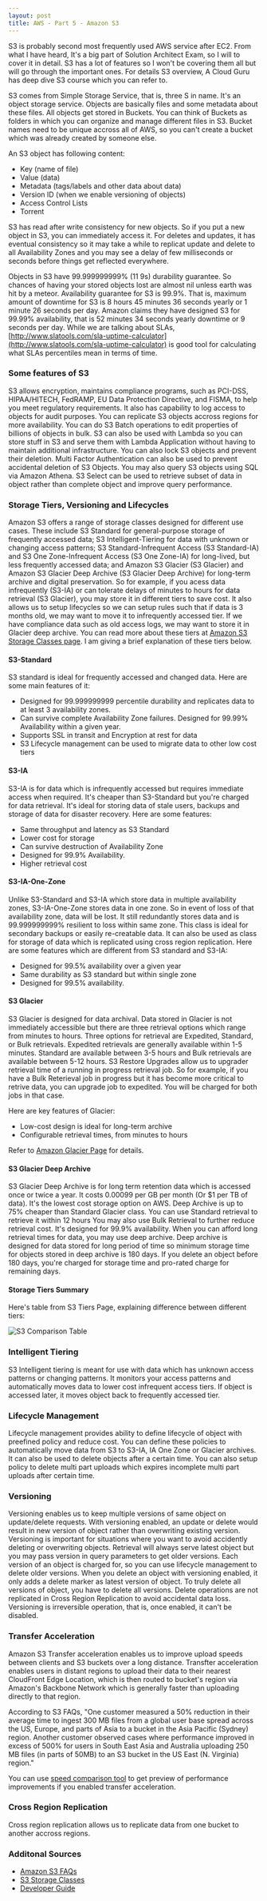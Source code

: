 ```yaml
---
layout: post
title: AWS - Part 5 - Amazon S3
---
```


S3 is probably second most frequently used AWS service after EC2. From what I have heard, It's a big part of Solution Architect Exam, so I will to cover it in detail. S3 has a lot of features so I won't be covering them all but will go through the important ones. For details S3 overview, A Cloud Guru has deep dive S3 course which you can refer to.

S3 comes from Simple Storage Service, that is, three S in name. It's an object storage service. Objects are basically files and some metadata about these files. All objects get stored in Buckets. You can think of Buckets as folders in which you can organize and manage different files in S3. Bucket names need to be unique accross all of AWS, so you can't create a bucket which was already created by someone else.

An S3 object has following content:

- Key (name of file)
- Value (data)
- Metadata (tags/labels and other data about data)
- Version ID (when we enable versioning of objects)
- Access Control Lists
- Torrent

S3 has read after write consistency for new objects. So if you put a new object in S3, you can immediately access it. For deletes and updates, it has eventual consistency so it may take a while to replicat update and delete to all Availability Zones and you may see a delay of few milliseconds or seconds before things get reflected everywhere.

Objects in S3 have 99.999999999% (11 9s) durability guarantee. So chances of having your stored objects lost are almost nil unless earth was hit by a meteor. Availability guarantee for S3 is 99.9%. That is, maximum amount of downtime for S3 is 8 hours 45 minutes 36 seconds yearly or 1 minute 26 seconds per day. Amazon claims they have designed S3 for 99.99% availability, that is 52 minutes 34 seconds yearly downtime or 9 seconds per day. While we are talking about SLAs, [http://www.slatools.com/sla-uptime-calculator](http://www.slatools.com/sla-uptime-calculator) is good tool for calculating what SLAs percentiles mean in terms of time.

### Some features of S3

S3 allows encryption, maintains compliance programs, such as PCI-DSS, HIPAA/HITECH, FedRAMP, EU Data Protection Directive, and FISMA, to help you meet regulatory requirements. It also has capability to log access to objects for audit purposes. You can replicate S3 objects accross regions for more availability. You can do S3 Batch operations to edit properties of billions of  objects in bulk. S3 can also be used with Lambda so you can store stuff in S3 and serve them with Lambda Application without having to maintain additional infrastructure. You can also lock S3 objects and prevent their deletion. Multi Factor Authentication can also be used to prevent accidental deletion of S3 Objects. You may also query S3 objects using SQL via Amazon Athena. S3 Select can be used to retrieve subset of data in object rather than complete object and improve query performance.

### Storage Tiers, Versioning and Lifecycles

Amazon S3 offers a range of storage classes designed for different use cases. These include S3 Standard for general-purpose storage of frequently accessed data; S3 Intelligent-Tiering for data with unknown or changing access patterns; S3 Standard-Infrequent Access (S3 Standard-IA) and S3 One Zone-Infrequent Access (S3 One Zone-IA) for long-lived, but less frequently accessed data; and Amazon S3 Glacier (S3 Glacier) and Amazon S3 Glacier Deep Archive (S3 Glacier Deep Archive) for long-term archive and digital preservation. So for example, if you acess data infrequently (S3-IA) or can tolerate delays of minutes to hours for data retrieval (S3 Glacier), you may store it in different tiers to save cost. It also allows us to setup lifecycles so we can setup rules such that if data is 3 months old, we may want to move it to infrequently accessed tier. If we have compliance data such as old access logs, we may want to store it in Glacier deep archive. You can read more about these tiers at [Amazon S3 Storage Classes page](https://aws.amazon.com/s3/storage-classes/). I am giving a brief explanation of these tiers below.

#### S3-Standard

S3 standard is ideal for frequently accessed and changed data. Here are some main features of it:

- Designed for 99.999999999 percentile durability and replicates data to at least 3 availability zones. 
- Can survive complete Availability Zone failures. Designed for 99.99% Availability within a given year.
- Supports SSL in transit and Encryption at rest for data
- S3 Lifecycle management can be used to migrate data to other low cost tiers

#### S3-IA

S3-IA is for data which is infrequently accessed but requires immediate access when required. It's cheaper than S3-Standard but you're charged for data retrieval. It's ideal for storing data of stale users, backups and storage of data for disaster recovery. Here are some features:

- Same throughput and latency as S3 Standard
- Lower cost for storage
- Can survive destruction of Availability Zone
- Designed for 99.9% Availability.
- Higher retrieval cost

#### S3-IA-One-Zone

Unlike S3-Standard and S3-IA which store data in multiple availability zones, S3-IA-One-Zone stores data in one zone. So in event of loss of that availability zone, data will be lost. It still redundantly stores data and is 99.999999999% resilient to loss within same zone. This class is ideal for secondary backups or easily re-creatable data. It can also be used as class for storage of data which is replicated using cross region replication. Here are some features which are different from S3 standard and S3-IA:

- Designed for 99.5% availability over a given year
- Same durability as S3 standard but within single zone
- Designed for 99.5% availability. 


#### S3 Glacier

S3 Glacier is designed for data archival. Data stored in Glacier is not immediately accessible but there are three retrieval options which range from minutes to hours. Three options for retrieval are Expedited, Standard, or Bulk retrievals. Expedited retrievals are generally available within 1-5 minutes. Standard are available between 3-5 hours and Bulk retrievals are available between 5-12 hours. S3 Restore Upgrades allow us to upgrader retrieval time of a running in progress retrieval job. So for example, if you have a Bulk Reterieval job in progress but it has become more critical to retrive data, you can upgrade job to expedited. You will be charged for both jobs in that case.

Here are key features of Glacier:

- Low-cost design is ideal for long-term archive
- Configurable retrieval times, from minutes to hours

Refer to [Amazon Glacier Page](https://aws.amazon.com/glacier/) for details.

#### S3 Glacier Deep Archive

S3 Glacier Deep Archive is for long term retention data which is accessed once or twice a year. It costs 0.00099 per GB per month (Or $1 per TB of data). It's the lowest cost storage option on AWS. Deep Archive is up to 75% cheaper than Standard Glacier class. You can use Standard retrieval to retrieve it within 12 hours You may also use Bulk Retrieval to further reduce retrieval cost. It's designed for 99.9% availability. When you can afford long retrieval times for data, you may use deep archive. Deep archive is designed for data stored for long period of time so minimum storage time for objects stored in deep archive is 180 days. If you delete an object before 180 days, you're charged for storage time and pro-rated charge for remaining days.

#### Storage Tiers Summary

Here's table from S3 Tiers Page, explaining difference between different tiers:

![S3 Comparison Table](/public/images/aws/s3-1.png)


### Intelligent Tiering

S3 Intelligent tiering is meant for use with data which has unknown access patterns or changing patterns. It monitors your access patterns and automatically moves data to lower cost infrequent access tiers. If object is accessed later, it moves object back to frequently accessed tier.


### Lifecycle Management

Lifecycle management provides ability to define lifecycle of object with preefined policy and reduce cost. You can define these policies to automatically move data from S3 to S3-IA, IA One Zone or Glacier archives. It can also be used to delete objects after a certain time. You can also setup policy to delete multi part uploads which expires incomplete multi part uploads after certain time.

### Versioning

Versioning enables us to keep multiple versions of same object on update/delete requests. With versioning enabled, an update or delete would result in new version of object rather than overwriting existing version. Versioning is important for situations where you want to avoid accidently deleting or overwriting objects. Retrieval will always serve latest object but you may pass version in query parameters to get older versions. Each version of an object is charged for, so you can use lifecycle management to delete older versions. When you delete an object with versioning enabled, it only adds a delete marker as latest version of object. To truly delete all versions of object, you have to delete all versions. Delete operations are not replicated in Cross Region Replication to avoid accidental data  loss. Versioning is irreversible operation, that is, once enabled, it can't be disabled.

### Transfer Acceleration

Amazon S3 Transfer acceleration enables us to improve upload speeds between clients and S3 buckets over a long distance. Transfter acceleration enables users in distant regions to upload their data to their nearest CloudFront Edge Location, which is then routed to bucket's region via Amazon's Backbone Network which is generally faster than uploading directly to that region.

According to S3 FAQs, "One customer measured a 50% reduction in their average time to ingest 300 MB files from a global user base spread across the US, Europe, and parts of Asia to a bucket in the Asia Pacific (Sydney) region. Another customer observed cases where performance improved in excess of 500% for users in South East Asia and Australia uploading 250 MB files (in parts of 50MB) to an S3 bucket in the US East (N. Virginia) region."

You can use [speed comparison tool](http://s3-accelerate-speedtest.s3-accelerate.amazonaws.com/en/accelerate-speed-comparsion.html) to get preview of performance improvements if you enabled transfer acceleration.

### Cross Region Replication

Cross region replication allows us to replicate data from one bucket to another accross regions.

### Additonal Sources

- [Amazon S3 FAQs](https://aws.amazon.com/s3/faqs/)
- [S3 Storage Classes](https://aws.amazon.com/s3/storage-classes/?nc=sn&loc=3)
- [Developer Guide](https://docs.aws.amazon.com/AmazonS3/latest/dev/Welcome.html)
